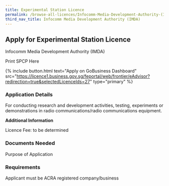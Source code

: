 ```yaml
---
title: Experimental Station Licence
permalink: /browse-all-licences/Infocomm-Media-Development-Authority-(IMDA)/Experimental-Station-Licence
third_nav_title: Infocomm Media Development Authority (IMDA)
---
```


## Apply for Experimental Station Licence

Infocomm Media Development Authority (IMDA)

Print SPCP Here


{% include button.html text="Apply on GoBusiness Dashboard" src="https://licence1.business.gov.sg/feportal/web/frontier/eAdvisor?redirection=true&selectedLicenceIds=27" type="primary" %}

### Application Details

<p>For conducting research and development activities, testing, experiments or demonstrations in radio communications/radio communications equipment.</p>

**Additional Information**

Licence Fee: to be determined

### Documents Needed

Purpose of Application

### Requirements

Applicant must be ACRA registered company/business

